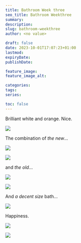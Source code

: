 ```yaml
---
title: Bathroom Week three
seo_title: Bathroom Weekthree
summary: 
description: 
slug: bathroom-weekthree
author: <no value>

draft: false
date: 2023-10-01T17:07:23+01:00
lastmod: 
expiryDate: 
publishDate: 

feature_image: 
feature_image_alt: 

categories:
tags:
series:

toc: false
---
```

Brilliant white and orange. Nice.

![](/images/5589.jpeg)

The combination of _the new_...

![](/images/5590.jpeg)

![](/images/5591.jpeg)

and _the old_...

![](/images/5592.jpeg)



![](/images/5593.jpeg)

And _a decent size_ bath...

![](/images/5602.jpeg)

Happiness. 

![](/images/5603.jpeg)

![](/images/5604.jpeg)


